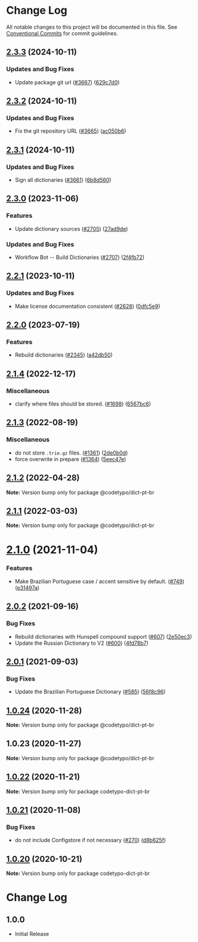 # Change Log

All notable changes to this project will be documented in this file.
See [Conventional Commits](https://conventionalcommits.org) for commit guidelines.

## [2.3.3](https://github.com/khulnasofto-dicts/compare/@codetypo/dict-pt-br@2.3.2...@codetypo/dict-pt-br@2.3.3) (2024-10-11)


### Updates and Bug Fixes

* Update package git url ([#3667](https://github.com/khulnasofto-dicts/issues/3667)) ([629c7d0](https://github.com/khulnasokhulnasoftcommit/629c7d0a5e1bacad1d3874b1f8372edc3494ef97))

## [2.3.2](https://github.com/khulnasofto-dicts/compare/@codetypo/dict-pt-br@2.3.1...@codetypo/dict-pt-br@2.3.2) (2024-10-11)


### Updates and Bug Fixes

* Fix the git repository URL ([#3665](https://github.com/khulnasofto-dicts/issues/3665)) ([ac050b6](https://github.com/khulnasokhulnasoftcommit/ac050b697d57820109995e92fac5ccc32ced1723))

## [2.3.1](https://github.com/khulnasofto-dicts/compare/@codetypo/dict-pt-br@2.3.0...@codetypo/dict-pt-br@2.3.1) (2024-10-11)


### Updates and Bug Fixes

* Sign all dictionaries ([#3661](https://github.com/khulnasofto-dicts/issues/3661)) ([6b8d560](https://github.com/khulnasokhulnasoftcommit/6b8d560cf51a593458ce42bca415859f872cfc97))

## [2.3.0](https://github.com/khulnasofto-dicts/compare/@codetypo/dict-pt-br@2.2.1...@codetypo/dict-pt-br@2.3.0) (2023-11-06)


### Features

* Update dictionary sources ([#2705](https://github.com/khulnasofto-dicts/issues/2705)) ([27ad9de](https://github.com/khulnasokhulnasoftcommit/27ad9de120fc71bc1b9a2aacc4407c423aeee2fd))


### Updates and Bug Fixes

* Workflow Bot -- Build Dictionaries ([#2707](https://github.com/khulnasofto-dicts/issues/2707)) ([2f4fb72](https://github.com/khulnasokhulnasoftcommit/2f4fb72ad0b370c78bdbc19f38ee6a452e767010))

## [2.2.1](https://github.com/khulnasofto-dicts/compare/@codetypo/dict-pt-br@2.2.0...@codetypo/dict-pt-br@2.2.1) (2023-10-11)


### Updates and Bug Fixes

* Make license documentation consistent ([#2628](https://github.com/khulnasofto-dicts/issues/2628)) ([0dfc5e9](https://github.com/khulnasokhulnasoftcommit/0dfc5e918d475a9694ce64bdc74c473d6097af62))

## [2.2.0](https://github.com/khulnasofto-dicts/compare/@codetypo/dict-pt-br@2.1.4...@codetypo/dict-pt-br@2.2.0) (2023-07-19)


### Features

* Rebuild dictionaries ([#2345](https://github.com/khulnasofto-dicts/issues/2345)) ([a42db50](https://github.com/khulnasokhulnasoftcommit/a42db50300924afe6a44049f4d26a86c5a09457a))

## [2.1.4](https://github.com/khulnasofto-dicts/compare/@codetypo/dict-pt-br@2.1.3...@codetypo/dict-pt-br@2.1.4) (2022-12-17)


### Miscellaneous

* clarify where files should be stored. ([#1698](https://github.com/khulnasofto-dicts/issues/1698)) ([6567bc6](https://github.com/khulnasokhulnasoftcommit/6567bc62130404cb32945bdcc3bf07316c839396))

## [2.1.3](https://github.com/khulnasofto-dicts/compare/@codetypo/dict-pt-br@2.1.2...@codetypo/dict-pt-br@2.1.3) (2022-08-19)


### Miscellaneous

* do not store `.trie.gz` files. ([#1361](https://github.com/khulnasofto-dicts/issues/1361)) ([2de0b0d](https://github.com/khulnasokhulnasoftcommit/2de0b0df4b8addfd69e2e6899c05f8b502799b7c))
* force overwrite in prepare ([#1364](https://github.com/khulnasofto-dicts/issues/1364)) ([5eec47e](https://github.com/khulnasokhulnasoftcommit/5eec47e223f1dd6370fcbc3c1b6b0361c92bbddf))

## [2.1.2](https://github.com/khulnasofto-dicts/compare/@codetypo/dict-pt-br@2.1.1...@codetypo/dict-pt-br@2.1.2) (2022-04-28)

**Note:** Version bump only for package @codetypo/dict-pt-br





## [2.1.1](https://github.com/khulnasofto-dicts/compare/@codetypo/dict-pt-br@2.1.0...@codetypo/dict-pt-br@2.1.1) (2022-03-03)

**Note:** Version bump only for package @codetypo/dict-pt-br





# [2.1.0](https://github.com/khulnasofto-dicts/compare/@codetypo/dict-pt-br@2.0.2...@codetypo/dict-pt-br@2.1.0) (2021-11-04)


### Features

* Make Brazilian Portuguese case / accent sensitive by default. ([#749](https://github.com/khulnasofto-dicts/issues/749)) ([e31497a](https://github.com/khulnasokhulnasoftcommit/e31497a30a40cb01577bf95c8bb97b6e4d662ecb))





## [2.0.2](https://github.com/khulnasofto-dicts/compare/@codetypo/dict-pt-br@2.0.1...@codetypo/dict-pt-br@2.0.2) (2021-09-16)


### Bug Fixes

* Rebuild dictionaries with Hunspell compound support ([#607](https://github.com/khulnasofto-dicts/issues/607)) ([2e50ec3](https://github.com/khulnasokhulnasoftcommit/2e50ec30dae89bef42c673265e9854b61598f786))
* Update the Russian Dictionary to V2 ([#600](https://github.com/khulnasofto-dicts/issues/600)) ([4fd78b7](https://github.com/khulnasokhulnasoftcommit/4fd78b77b91f1f7f4aaad547574df55a789a070e))





## [2.0.1](https://github.com/khulnasofto-dicts/compare/@codetypo/dict-pt-br@1.0.24...@codetypo/dict-pt-br@2.0.1) (2021-09-03)


### Bug Fixes

* Update the Brazilian Portuguese Dictionary ([#585](https://github.com/khulnasofto-dicts/issues/585)) ([56f8c96](https://github.com/khulnasokhulnasoftcommit/56f8c9663a7f2d93eff03d81f46c8ccbcf9ce41c))





## [1.0.24](https://github.com/khulnasofto-dicts/compare/@codetypo/dict-pt-br@1.0.23...@codetypo/dict-pt-br@1.0.24) (2020-11-28)

**Note:** Version bump only for package @codetypo/dict-pt-br





## 1.0.23 (2020-11-27)

**Note:** Version bump only for package @codetypo/dict-pt-br





## [1.0.22](https://github.com/khulnasofto-dicts/compare/codetypo-dict-pt-br@1.0.21...codetypo-dict-pt-br@1.0.22) (2020-11-21)

**Note:** Version bump only for package codetypo-dict-pt-br

## [1.0.21](https://github.com/khulnasofto-dicts/compare/codetypo-dict-pt-br@1.0.20...codetypo-dict-pt-br@1.0.21) (2020-11-08)

### Bug Fixes

- do not include Configstore if not necessary ([#270](https://github.com/khulnasofto-dicts/issues/270)) ([d8b625f](https://github.com/khulnasokhulnasoftcommit/d8b625f2f42d5cc6c4a9390216ac1e5037886e44))

## [1.0.20](https://github.com/khulnasofto-dicts/compare/codetypo-dict-pt-br@1.0.19...codetypo-dict-pt-br@1.0.20) (2020-10-21)

**Note:** Version bump only for package codetypo-dict-pt-br

# Change Log

## 1.0.0

- Initial Release
